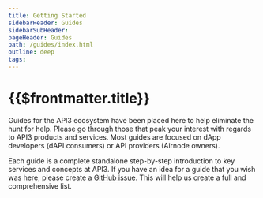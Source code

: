 ```yaml
---
title: Getting Started
sidebarHeader: Guides
sidebarSubHeader:
pageHeader: Guides
path: /guides/index.html
outline: deep
tags:
---
```


<PageHeader/>

<SearchHighlight/>

<FlexStartTag/>

# {{$frontmatter.title}}

Guides for the API3 ecosystem have been placed here to help eliminate the hunt
for help. Please go through those that peak your interest with regards to API3
products and services. Most guides are focused on dApp developers (dAPI
consumers) or API providers (Airnode owners).

Each guide is a complete standalone step-by-step introduction to key services
and concepts at API3. If you have an idea for a guide that you wish was here,
please create a [GitHub issue](https://github.com/api3dao/vitepress-docs). This
will help us create a full and comprehensive list.

<FlexEndTag/>
